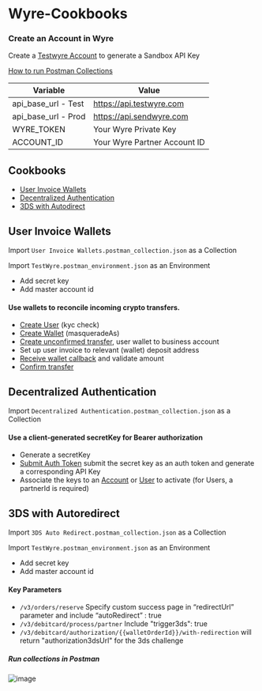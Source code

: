 # Wyre-Cookbooks

### Create an Account in Wyre
Create a [Testwyre Account](https://docs.sendwyre.com/docs/set-up-your-wyre-account) to generate a Sandbox API Key

[How to run Postman Collections](https://github.com/annawyre/Wyre-Cookbooks#run-collections-in-postman)

|Variable|Value|
|--------|-----|
|api_base_url - Test|https://api.testwyre.com|
|api_base_url - Prod|https://api.sendwyre.com|
|WYRE_TOKEN|Your Wyre Private Key|
|ACCOUNT_ID|Your Wyre Partner Account ID|


## Cookbooks
- [User Invoice Wallets](https://github.com/annawyre/Wyre-Cookbooks#user-invoice-wallets)
- [Decentralized Authentication](https://github.com/annawyre/Wyre-Cookbooks#decentralized-authentication)
- [3DS with Autodirect](https://github.com/annawyre/Wyre-Cookbooks#3ds-with-autoredirect)

## User Invoice Wallets 
Import `User Invoice Wallets.postman_collection.json` as a Collection

Import `TestWyre.postman_environment.json` as an Environment
- Add secret key
- Add master account id

#### Use wallets to reconcile incoming crypto transfers. 
* [Create User](https://docs.sendwyre.com/reference/create-user) (kyc check)
* [Create Wallet](https://docs.sendwyre.com/reference/createwallet) (masqueradeAs)
* [Create unconfirmed transfer](https://docs.sendwyre.com/reference/createtransfer), user wallet to business account
* Set up user invoice to relevant (wallet) deposit address
* [Receive wallet callback](https://docs.sendwyre.com/docs/webhooks) and validate amount
* [Confirm transfer](https://docs.sendwyre.com/reference/confirmtransfer)

## Decentralized Authentication
Import `Decentralized Authentication.postman_collection.json` as a Collection

#### Use a client-generated secretKey for Bearer authorization 
* Generate a secretKey
* [Submit Auth Token](https://docs.sendwyre.com/reference/submitauthtoken) submit the secret key as an auth token and generate a corresponding API Key
* Associate the keys to an [Account](https://docs.sendwyre.com/reference/getaccount) or [User](https://docs.sendwyre.com/reference/create-user) to activate
(for Users, a partnerId is required)

## 3DS with Autoredirect
Import `3DS Auto Redirect.postman_collection.json` as a Collection

Import `TestWyre.postman_environment.json` as an Environment
- Add secret key
- Add master account id

#### Key Parameters
- `/v3/orders/reserve` Specify custom success page in “redirectUrl” parameter and include “autoRedirect” : true
- `/v3/debitcard/process/partner` Include "trigger3ds": true
- `/v3/debitcard/authorization/{{walletOrderId}}/with-redirection` will return "authorization3dsUrl" for the 3ds challenge

##### Run collections in Postman
![image](https://user-images.githubusercontent.com/104589640/174330245-23d189c2-eeee-41b9-b0ce-26fff71b3159.png)
